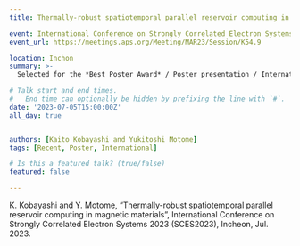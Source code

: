 ```yaml
---
title: Thermally-robust spatiotemporal parallel reservoir computing in magnetic materials @ SCES

event: International Conference on Strongly Correlated Electron Systems 2023 (SCES2023)
event_url: https://meetings.aps.org/Meeting/MAR23/Session/K54.9

location: Inchon
summary: >-
  Selected for the *Best Poster Award* / Poster presentation / International conference / SCES2023

# Talk start and end times.
#   End time can optionally be hidden by prefixing the line with `#`.
date: '2023-07-05T15:00:00Z'
all_day: true


authors: [Kaito Kobayashi and Yukitoshi Motome]
tags: [Recent, Poster, International]

# Is this a featured talk? (true/false)
featured: false

---
```

K. Kobayashi and Y. Motome, “Thermally-robust spatiotemporal parallel reservoir computing in magnetic materials”, International Conference on Strongly Correlated Electron Systems 2023 (SCES2023), Incheon, Jul. 2023.